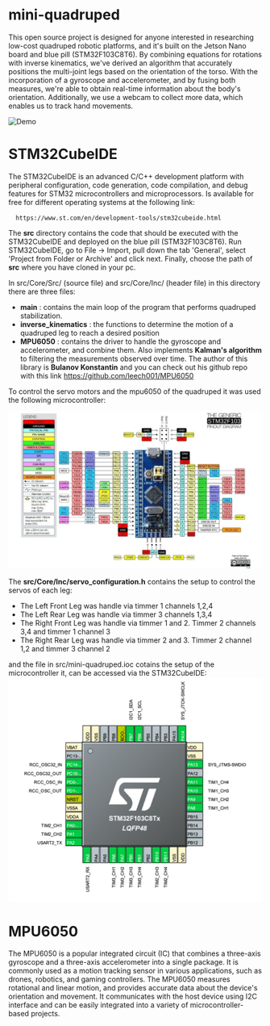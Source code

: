 # mini-quadruped

This open source project is designed for anyone interested in researching low-cost quadruped robotic platforms, and it's built on the Jetson Nano board and blue pill (STM32F103C8T6). By combining equations for rotations with inverse kinematics, we've derived an algorithm that accurately positions the multi-joint legs based on the orientation of the torso. With the incorporation of a gyroscope and accelerometer, and by fusing both measures, we're able to obtain real-time information about the body's orientation. Additionally, we use a webcam to collect more data, which enables us to track hand movements.

   ![Demo](https://media.giphy.com/media/VpOj6hN5GWJ0BFpOUy/giphy-downsized-large.gif)

# STM32CubeIDE

The STM32CubeIDE is an advanced C/C++ development platform with peripheral configuration, code generation, code compilation,
and debug features for STM32 microcontrollers and microprocessors. Is available for free for different operating systems at 
the following link: 

      https://www.st.com/en/development-tools/stm32cubeide.html  

The **src** directory contains the code that should be executed with the STM32CubeIDE and deployed on the blue pill (STM32F103C8T6).
Run STM32CubeIDE, go to File -> Import, pull down the tab 'General', select 'Project from Folder or Archive' and click next. 
Finally, choose the path of **src** where you have cloned in your pc.

In src/Core/Src/ (source file) and src/Core/Inc/ (header file) in this directory there are three files:

- **main**               : contains the main loop of the program that performs quadruped stabilization.
- **inverse_kinematics** : the functions to determine the motion of a quadruped leg to reach a desired position
- **MPU6050**            : contains the driver to handle the gyroscope and accelerometer, and combine them. Also implements **Kalman's algorithm** to filtering the measurements observed over time. The author of this library is **Bulanov Konstantin** and you can check out his github repo with this link https://github.com/leech001/MPU6050 


To control the servo motors and the mpu6050 of the quadruped it was used the following microcontroller:

![alt text](https://github.com/nicoRomeroCuruchet/mini-quadruped/blob/main/img/stm32f103.webp)

The **src/Core/Inc/servo_configuration.h** contains the setup to control the servos of each leg:

- The Left Front Leg was handle via timmer 1 channels 1,2,4
- The Left Rear Leg was handle via timmer 3 channels 1,3,4
- The Right Front Leg was handle via timmer 1 and 2. Timmer 2 channels 3,4 and timmer 1 channel 3
- The Right Rear Leg was handle via timmer 2 and 3. Timmer 2 channel 1,2 and timmer 3 channel 2

 and the file in src/mini-quadruped.ioc cotains the setup of the microcontroller it, can be accessed via the STM32CubeIDE:
![alt text](https://github.com/nicoRomeroCuruchet/mini-quadruped/blob/main/img/Screen%20Shot%202022-04-01%20at%2010.30.43.png)

# MPU6050

The MPU6050 is a popular integrated circuit (IC) that combines a three-axis gyroscope and a three-axis accelerometer into a single package. It is commonly used as a motion tracking sensor in various applications, such as drones, robotics, and gaming controllers. The MPU6050 measures rotational and linear motion, and provides accurate data about the device's orientation and movement. It communicates with the host device using I2C interface and can be easily integrated into a variety of microcontroller-based projects.
